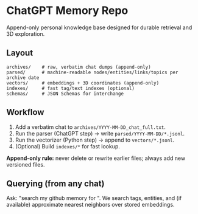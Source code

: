 # ChatGPT Memory Repo

Append-only personal knowledge base designed for durable retrieval and 3D exploration.

## Layout
```
archives/    # raw, verbatim chat dumps (append-only)
parsed/      # machine-readable nodes/entities/links/topics per archive date
vectors/     # embeddings + 3D coordinates (append-only)
indexes/     # fast tag/text indexes (optional)
schemas/     # JSON Schemas for interchange
```

## Workflow
1) Add a verbatim chat to `archives/YYYY-MM-DD_chat_full.txt`.
2) Run the parser (ChatGPT step) → write `parsed/YYYY-MM-DD/*.jsonl`.
3) Run the vectorizer (Python step) → append to `vectors/*.jsonl`.
4) (Optional) Build `indexes/*` for fast lookup.

**Append-only rule:** never delete or rewrite earlier files; always add new versioned files.

## Querying (from any chat)
Ask: "search my github memory for <thing>".
We search tags, entities, and (if available) approximate nearest neighbors over stored embeddings.
